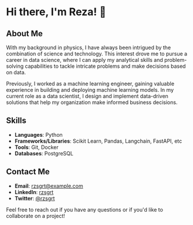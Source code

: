 # Hi there, I'm Reza! 👋

## About Me
With my background in physics, I have always been intrigued by the combination of science and technology. This interest drove me to pursue a career in data science, where I can apply my analytical skills and problem-solving capabilities to tackle intricate problems and make decisions based on data.

Previously, I worked as a machine learning engineer, gaining valuable experience in building and deploying machine learning models. In my current role as a data scientist, I design and implement data-driven solutions that help my organization make informed business decisions.

## Skills
- **Languages**: Python
- **Frameworks/Libraries**: Scikit Learn, Pandas, Langchain, FastAPI, etc
- **Tools**: Git, Docker
- **Databases**: PostgreSQL

## Contact Me
- **Email**: rzsgrt@example.com
- **LinkedIn**: [rzsgrt](https://www.linkedin.com/in/rzsgrt)
- **Twitter**: [@rzsgrt](https://twitter.com/rzsgrt)

Feel free to reach out if you have any questions or if you'd like to collaborate on a project!

<!---
![Profile views](https://gpvc.arturio.dev/rzsgrt)
---->
````
